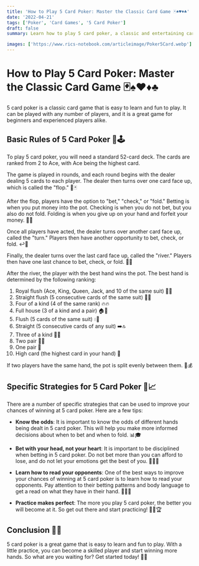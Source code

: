 ```yaml
---
title: 'How to Play 5 Card Poker: Master the Classic Card Game 🃏♠️♥️♦️♣️'
date: '2022-04-21'
tags: ['Poker', 'Card Games', '5 Card Poker']
draft: false
summary: Learn how to play 5 card poker, a classic and entertaining card game suitable for beginners and experienced players. Discover the basic rules, hand rankings, and specific strategies that can help you improve your chances of winning.

images: ['https://www.rics-notebook.com/articleimage/Poker5Card.webp']
---
```


# How to Play 5 Card Poker: Master the Classic Card Game 🃏♠️♥️♦️♣️

5 card poker is a classic card game that is easy to learn and fun to play. It can be played with any number of players, and it is a great game for beginners and experienced players alike.

## Basic Rules of 5 Card Poker 📜🕹️

To play 5 card poker, you will need a standard 52-card deck. The cards are ranked from 2 to Ace, with Ace being the highest card.

The game is played in rounds, and each round begins with the dealer dealing 5 cards to each player. The dealer then turns over one card face up, which is called the "flop." 🔄🃏

After the flop, players have the option to "bet," "check," or "fold." Betting is when you put money into the pot. Checking is when you do not bet, but you also do not fold. Folding is when you give up on your hand and forfeit your money. 💸🤔

Once all players have acted, the dealer turns over another card face up, called the "turn." Players then have another opportunity to bet, check, or fold. ↩️🎲

Finally, the dealer turns over the last card face up, called the "river." Players then have one last chance to bet, check, or fold. 🔄🏁

After the river, the player with the best hand wins the pot. The best hand is determined by the following ranking:

1. Royal flush (Ace, King, Queen, Jack, and 10 of the same suit) 👑🎉
2. Straight flush (5 consecutive cards of the same suit) 🌟✨
3. Four of a kind (4 of the same rank) 🔥🔥
4. Full house (3 of a kind and a pair) 🏠🎊
5. Flush (5 cards of the same suit) 💧🌊
6. Straight (5 consecutive cards of any suit) ➡️🔝
7. Three of a kind 🎯🎯
8. Two pair 👥👥
9. One pair 👫
10. High card (the highest card in your hand) 🚀

If two players have the same hand, the pot is split evenly between them. 🤝💰

## Specific Strategies for 5 Card Poker 🧠📈

There are a number of specific strategies that can be used to improve your chances of winning at 5 card poker. Here are a few tips:

- **Know the odds**: It is important to know the odds of different hands being dealt in 5 card poker. This will help you make more informed decisions about when to bet and when to fold. 📊🎓
- **Bet with your head, not your heart**: It is important to be disciplined when betting in 5 card poker. Do not bet more than you can afford to lose, and do not let your emotions get the best of you. 🧘‍♂️💡

- **Learn how to read your opponents**: One of the best ways to improve your chances of winning at 5 card poker is to learn how to read your opponents. Pay attention to their betting patterns and body language to get a read on what they have in their hand. 👀🕵️‍♂️
- **Practice makes perfect**: The more you play 5 card poker, the better you will become at it. So get out there and start practicing! 🏃‍♀️🏆

## Conclusion 🏁🌟

5 card poker is a great game that is easy to learn and fun to play. With a little practice, you can become a skilled player and start winning more hands. So what are you waiting for? Get started today! 🎉🎈
